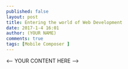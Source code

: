 ```yaml
---
published: false
layout: post
title: Entering the world of Web Development
date: 2017-1-4 16:01
author: (YOUR NAME) 
comments: true
tags: [Mobile Composer ]
---
```


<-- YOUR CONTENT HERE -->